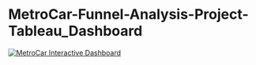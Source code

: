 # MetroCar-Funnel-Analysis-Project-Tableau_Dashboard
<!DOCTYPE html>
<html lang="en">
<head>
    <meta charset="UTF-8">
    <meta name="viewport" content="width=device-width, initial-scale=1.0">
    <title>MetroCar Interactive Dashboard</title>
</head>
<body>

<div class='tableauPlaceholder' id='viz1701693979317' style='position: relative'>
    <noscript>
        <a href='#'>
            <img alt='MetroCar Interactive Dashboard' src='https:&#47;&#47;public.tableau.com&#47;static&#47;images&#47;Me&#47;MetroCarFunnel_16990323932940&#47;MetroCarInteractiveDashboard&#47;1_rss.png' style='border: none' />
        </a>
    </noscript>
    <object class='tableauViz' style='display:none;'>
        <param name='host_url' value='https%3A%2F%2Fpublic.tableau.com%2F' />
        <param name='embed_code_version' value='3' />
        <param name='site_root' value='' />
        <param name='name' value='MetroCarFunnel_16990323932940&#47;MetroCarInteractiveDashboard' />
        <param name='tabs' value='no' />
        <param name='toolbar' value='yes' />
        <param name='static_image' value='https:&#47;&#47;public.tableau.com&#47;static&#47;images&#47;Me&#47;MetroCarFunnel_16990323932940&#47;MetroCarInteractiveDashboard&#47;1.png' />
        <param name='animate_transition' value='yes' />
        <param name='display_static_image' value='yes' />
        <param name='display_spinner' value='yes' />
        <param name='display_overlay' value='yes' />
        <param name='display_count' value='yes' />
        <param name='language' value='en-US' />
    </object>
</div>

<script type='text/javascript'>
    var divElement = document.getElementById('viz1701693979317');
    var vizElement = divElement.getElementsByTagName('object')[0];

    if (divElement.offsetWidth > 800) {
        vizElement.style.width = '100%';
        vizElement.style.height = (divElement.offsetWidth * 0.75) + 'px';
    } else if (divElement.offsetWidth > 500) {
        vizElement.style.width = '100%';
        vizElement.style.height = (divElement.offsetWidth * 0.75) + 'px';
    } else {
        vizElement.style.width = '100%';
        vizElement.style.height = '1127px';
    }

    var scriptElement = document.createElement('script');
    scriptElement.src = 'https://public.tableau.com/javascripts/api/viz_v1.js';
    vizElement.parentNode.insertBefore(scriptElement, vizElement);
</script>

</body>
</html>
